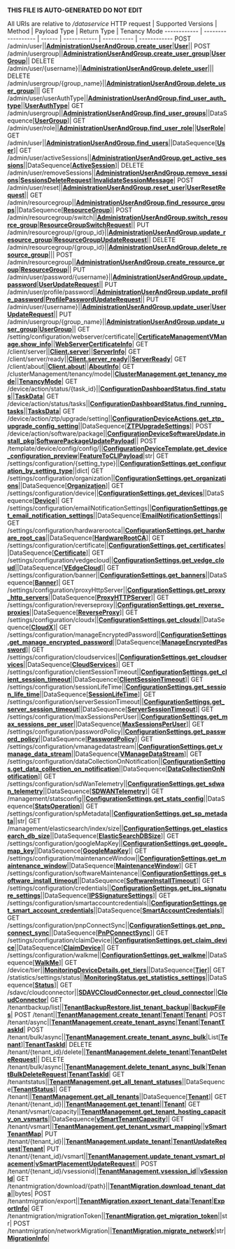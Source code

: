 **THIS FILE IS AUTO-GENERATED DO NOT EDIT**

All URIs are relative to */dataservice*
HTTP request | Supported Versions | Method | Payload Type | Return Type | Tenancy Mode
------------ | ------------------ | ------ | ------------ | ----------- | ------------
POST /admin/user||[**AdministrationUserAndGroup.create_user**](vmngclient\endpoints\administration_user_and_group.py#L157)|[**User**](vmngclient\endpoints\administration_user_and_group.py#L11)||
POST /admin/usergroup||[**AdministrationUserAndGroup.create_user_group**](vmngclient\endpoints\administration_user_and_group.py#L161)|[**UserGroup**](vmngclient\endpoints\administration_user_and_group.py#L48)||
DELETE /admin/user/{username}||[**AdministrationUserAndGroup.delete_user**](vmngclient\endpoints\administration_user_and_group.py#L173)|||
DELETE /admin/usergroup/{group_name}||[**AdministrationUserAndGroup.delete_user_group**](vmngclient\endpoints\administration_user_and_group.py#L177)|||
GET /admin/user/userAuthType||[**AdministrationUserAndGroup.find_user_auth_type**](vmngclient\endpoints\administration_user_and_group.py#L193)||[**UserAuthType**](vmngclient\endpoints\administration_user_and_group.py#L37)|
GET /admin/usergroup||[**AdministrationUserAndGroup.find_user_groups**](vmngclient\endpoints\administration_user_and_group.py#L197)||DataSequence[[**UserGroup**](vmngclient\endpoints\administration_user_and_group.py#L48)]|
GET /admin/user/role||[**AdministrationUserAndGroup.find_user_role**](vmngclient\endpoints\administration_user_and_group.py#L205)||[**UserRole**](vmngclient\endpoints\administration_user_and_group.py#L33)|
GET /admin/user||[**AdministrationUserAndGroup.find_users**](vmngclient\endpoints\administration_user_and_group.py#L209)||DataSequence[[**User**](vmngclient\endpoints\administration_user_and_group.py#L11)]|
GET /admin/user/activeSessions||[**AdministrationUserAndGroup.get_active_sessions**](vmngclient\endpoints\administration_user_and_group.py#L213)||DataSequence[[**ActiveSession**](vmngclient\endpoints\administration_user_and_group.py#L89)]|
DELETE /admin/user/removeSessions||[**AdministrationUserAndGroup.remove_sessions**](vmngclient\endpoints\administration_user_and_group.py#L225)|[**SessionsDeleteRequest**](vmngclient\endpoints\administration_user_and_group.py#L105)|[**InvalidateSessionMessage**](vmngclient\endpoints\administration_user_and_group.py#L118)|
POST /admin/user/reset||[**AdministrationUserAndGroup.reset_user**](vmngclient\endpoints\administration_user_and_group.py#L229)|[**UserResetRequest**](vmngclient\endpoints\administration_user_and_group.py#L85)||
GET /admin/resourcegroup||[**AdministrationUserAndGroup.find_resource_groups**](vmngclient\endpoints\administration_user_and_group.py#L233)||DataSequence[[**ResourceGroup**](vmngclient\endpoints\administration_user_and_group.py#L127)]|
POST /admin/resourcegroup/switch||[**AdministrationUserAndGroup.switch_resource_group**](vmngclient\endpoints\administration_user_and_group.py#L237)|[**ResourceGroupSwitchRequest**](vmngclient\endpoints\administration_user_and_group.py#L144)||
PUT /admin/resourcegroup/{group_id}||[**AdministrationUserAndGroup.update_resource_group**](vmngclient\endpoints\administration_user_and_group.py#L241)|[**ResourceGroupUpdateRequest**](vmngclient\endpoints\administration_user_and_group.py#L137)||
DELETE /admin/resourcegroup/{group_id}||[**AdministrationUserAndGroup.delete_resource_group**](vmngclient\endpoints\administration_user_and_group.py#L245)|||
POST /admin/resourcegroup||[**AdministrationUserAndGroup.create_resource_group**](vmngclient\endpoints\administration_user_and_group.py#L249)|[**ResourceGroup**](vmngclient\endpoints\administration_user_and_group.py#L127)||
PUT /admin/user/password/{username}||[**AdministrationUserAndGroup.update_password**](vmngclient\endpoints\administration_user_and_group.py#L261)|[**UserUpdateRequest**](vmngclient\endpoints\administration_user_and_group.py#L20)||
PUT /admin/user/profile/password||[**AdministrationUserAndGroup.update_profile_password**](vmngclient\endpoints\administration_user_and_group.py#L269)|[**ProfilePasswordUpdateRequest**](vmngclient\endpoints\administration_user_and_group.py#L122)||
PUT /admin/user/{username}||[**AdministrationUserAndGroup.update_user**](vmngclient\endpoints\administration_user_and_group.py#L273)|[**UserUpdateRequest**](vmngclient\endpoints\administration_user_and_group.py#L20)||
PUT /admin/usergroup/{group_name}||[**AdministrationUserAndGroup.update_user_group**](vmngclient\endpoints\administration_user_and_group.py#L277)|[**UserGroup**](vmngclient\endpoints\administration_user_and_group.py#L48)||
GET /setting/configuration/webserver/certificate||[**CertificateManagementVManage.show_info**](vmngclient\endpoints\certificate_management_vmanage.py#L43)||[**WebServerCertificateInfo**](vmngclient\endpoints\certificate_management_vmanage.py#L9)|
GET /client/server||[**Client.server**](vmngclient\endpoints\client.py#L65)||[**ServerInfo**](vmngclient\endpoints\client.py#L21)|
GET /client/server/ready||[**Client.server_ready**](vmngclient\endpoints\client.py#L69)||[**ServerReady**](vmngclient\endpoints\client.py#L60)|
GET /client/about||[**Client.about**](vmngclient\endpoints\client.py#L73)||[**AboutInfo**](vmngclient\endpoints\client.py#L49)|
GET /clusterManagement/tenancy/mode||[**ClusterManagement.get_tenancy_mode**](vmngclient\endpoints\cluster_management.py#L60)||[**TenancyMode**](vmngclient\endpoints\cluster_management.py#L16)|
GET /device/action/status/{task_id}||[**ConfigurationDashboardStatus.find_status**](vmngclient\endpoints\configuration_dashboard_status.py#L89)||[**TaskData**](vmngclient\endpoints\configuration_dashboard_status.py#L76)|
GET /device/action/status/tasks||[**ConfigurationDashboardStatus.find_running_tasks**](vmngclient\endpoints\configuration_dashboard_status.py#L93)||[**TasksData**](vmngclient\endpoints\configuration_dashboard_status.py#L84)|
GET /device/action/ztp/upgrade/setting||[**ConfigurationDeviceActions.get_ztp_upgrade_config_setting**](vmngclient\endpoints\configuration_device_actions.py#L74)||DataSequence[[**ZTPUpgradeSettings**](vmngclient\endpoints\configuration_device_actions.py#L10)]|
POST /device/action/software/package||[**ConfigurationDeviceSoftwareUpdate.install_pkg**](vmngclient\endpoints\configuration_device_software_update.py#L22)|[**SoftwarePackageUpdatePayload**](vmngclient\utils\upgrades_helper.py#L68)||
POST /template/device/config/config/||[**ConfigurationDeviceTemplate.get_device_configuration_preview**](vmngclient\endpoints\configuration_device_template.py#L19)|[**FeatureToCLIPayload**](vmngclient\endpoints\configuration_device_template.py#L10)|str|
GET /settings/configuration/{setting_type}||[**ConfigurationSettings.get_configuration_by_setting_type**](vmngclient\endpoints\configuration_settings.py#L208)||dict|
GET /settings/configuration/organization||[**ConfigurationSettings.get_organizations**](vmngclient\endpoints\configuration_settings.py#L212)||DataSequence[[**Organization**](vmngclient\endpoints\configuration_settings.py#L29)]|
GET /settings/configuration/device||[**ConfigurationSettings.get_devices**](vmngclient\endpoints\configuration_settings.py#L216)||DataSequence[[**Device**](vmngclient\endpoints\configuration_settings.py#L35)]|
GET /settings/configuration/emailNotificationSettings||[**ConfigurationSettings.get_email_notification_settings**](vmngclient\endpoints\configuration_settings.py#L220)||DataSequence[[**EmailNotificationSettings**](vmngclient\endpoints\configuration_settings.py#L40)]|
GET /settings/configuration/hardwarerootca||[**ConfigurationSettings.get_hardware_root_cas**](vmngclient\endpoints\configuration_settings.py#L224)||DataSequence[[**HardwareRootCA**](vmngclient\endpoints\configuration_settings.py#L44)]|
GET /settings/configuration/certificate||[**ConfigurationSettings.get_certificates**](vmngclient\endpoints\configuration_settings.py#L228)||DataSequence[[**Certificate**](vmngclient\endpoints\configuration_settings.py#L49)]|
GET /settings/configuration/vedgecloud||[**ConfigurationSettings.get_vedge_cloud**](vmngclient\endpoints\configuration_settings.py#L232)||DataSequence[[**VEdgeCloud**](vmngclient\endpoints\configuration_settings.py#L58)]|
GET /settings/configuration/banner||[**ConfigurationSettings.get_banners**](vmngclient\endpoints\configuration_settings.py#L236)||DataSequence[[**Banner**](vmngclient\endpoints\configuration_settings.py#L62)]|
GET /settings/configuration/proxyHttpServer||[**ConfigurationSettings.get_proxy_http_servers**](vmngclient\endpoints\configuration_settings.py#L240)||DataSequence[[**ProxyHTTPServer**](vmngclient\endpoints\configuration_settings.py#L66)]|
GET /settings/configuration/reverseproxy||[**ConfigurationSettings.get_reverse_proxies**](vmngclient\endpoints\configuration_settings.py#L244)||DataSequence[[**ReverseProxy**](vmngclient\endpoints\configuration_settings.py#L72)]|
GET /settings/configuration/cloudx||[**ConfigurationSettings.get_cloudx**](vmngclient\endpoints\configuration_settings.py#L248)||DataSequence[[**CloudX**](vmngclient\endpoints\configuration_settings.py#L76)]|
GET /settings/configuration/manageEncryptedPassword||[**ConfigurationSettings.get_manage_encrypted_password**](vmngclient\endpoints\configuration_settings.py#L252)||DataSequence[[**ManageEncryptedPassword**](vmngclient\endpoints\configuration_settings.py#L80)]|
GET /settings/configuration/cloudservices||[**ConfigurationSettings.get_cloudservices**](vmngclient\endpoints\configuration_settings.py#L256)||DataSequence[[**CloudServices**](vmngclient\endpoints\configuration_settings.py#L84)]|
GET /settings/configuration/clientSessionTimeout||[**ConfigurationSettings.get_client_session_timeout**](vmngclient\endpoints\configuration_settings.py#L260)||DataSequence[[**ClientSessionTimeout**](vmngclient\endpoints\configuration_settings.py#L94)]|
GET /settings/configuration/sessionLifeTime||[**ConfigurationSettings.get_session_life_time**](vmngclient\endpoints\configuration_settings.py#L264)||DataSequence[[**SessionLifeTime**](vmngclient\endpoints\configuration_settings.py#L99)]|
GET /settings/configuration/serverSessionTimeout||[**ConfigurationSettings.get_server_session_timeout**](vmngclient\endpoints\configuration_settings.py#L268)||DataSequence[[**ServerSessionTimeout**](vmngclient\endpoints\configuration_settings.py#L103)]|
GET /settings/configuration/maxSessionsPerUser||[**ConfigurationSettings.get_max_sessions_per_user**](vmngclient\endpoints\configuration_settings.py#L272)||DataSequence[[**MaxSessionsPerUser**](vmngclient\endpoints\configuration_settings.py#L107)]|
GET /settings/configuration/passwordPolicy||[**ConfigurationSettings.get_password_policy**](vmngclient\endpoints\configuration_settings.py#L276)||DataSequence[[**PasswordPolicy**](vmngclient\endpoints\configuration_settings.py#L111)]|
GET /settings/configuration/vmanagedatastream||[**ConfigurationSettings.get_vmanage_data_stream**](vmngclient\endpoints\configuration_settings.py#L280)||DataSequence[[**VManageDataStream**](vmngclient\endpoints\configuration_settings.py#L118)]|
GET /settings/configuration/dataCollectionOnNotification||[**ConfigurationSettings.get_data_collection_on_notification**](vmngclient\endpoints\configuration_settings.py#L284)||DataSequence[[**DataCollectionOnNotification**](vmngclient\endpoints\configuration_settings.py#L125)]|
GET /settings/configuration/sdWanTelemetry||[**ConfigurationSettings.get_sdwan_telemetry**](vmngclient\endpoints\configuration_settings.py#L288)||DataSequence[[**SDWANTelemetry**](vmngclient\endpoints\configuration_settings.py#L129)]|
GET /management/statsconfig||[**ConfigurationSettings.get_stats_config**](vmngclient\endpoints\configuration_settings.py#L292)||DataSequence[[**StatsOperation**](vmngclient\endpoints\configuration_settings.py#L133)]|
GET /settings/configuration/spMetadata||[**ConfigurationSettings.get_sp_metadata**](vmngclient\endpoints\configuration_settings.py#L296)||str|
GET /management/elasticsearch/index/size||[**ConfigurationSettings.get_elasticsearch_db_size**](vmngclient\endpoints\configuration_settings.py#L300)||DataSequence[[**ElasticSearchDBSize**](vmngclient\endpoints\configuration_settings.py#L147)]|
GET /settings/configuration/googleMapKey||[**ConfigurationSettings.get_google_map_key**](vmngclient\endpoints\configuration_settings.py#L304)||DataSequence[[**GoogleMapKey**](vmngclient\endpoints\configuration_settings.py#L152)]|
GET /settings/configuration/maintenanceWindow||[**ConfigurationSettings.get_maintenance_window**](vmngclient\endpoints\configuration_settings.py#L308)||DataSequence[[**MaintenanceWindow**](vmngclient\endpoints\configuration_settings.py#L140)]|
GET /settings/configuration/softwareMaintenance||[**ConfigurationSettings.get_software_install_timeout**](vmngclient\endpoints\configuration_settings.py#L312)||DataSequence[[**SoftwareInstallTimeout**](vmngclient\endpoints\configuration_settings.py#L156)]|
GET /settings/configuration/credentials||[**ConfigurationSettings.get_ips_signature_settings**](vmngclient\endpoints\configuration_settings.py#L316)||DataSequence[[**IPSSignatureSettings**](vmngclient\endpoints\configuration_settings.py#L161)]|
GET /settings/configuration/smartaccountcredentials||[**ConfigurationSettings.get_smart_account_credentials**](vmngclient\endpoints\configuration_settings.py#L320)||DataSequence[[**SmartAccountCredentials**](vmngclient\endpoints\configuration_settings.py#L169)]|
GET /settings/configuration/pnpConnectSync||[**ConfigurationSettings.get_pnp_connect_sync**](vmngclient\endpoints\configuration_settings.py#L324)||DataSequence[[**PnPConnectSync**](vmngclient\endpoints\configuration_settings.py#L174)]|
GET /settings/configuration/claimDevice||[**ConfigurationSettings.get_claim_device**](vmngclient\endpoints\configuration_settings.py#L328)||DataSequence[[**ClaimDevice**](vmngclient\endpoints\configuration_settings.py#L178)]|
GET /settings/configuration/walkme||[**ConfigurationSettings.get_walkme**](vmngclient\endpoints\configuration_settings.py#L332)||DataSequence[[**WalkMe**](vmngclient\endpoints\configuration_settings.py#L182)]|
GET /device/tier||[**MonitoringDeviceDetails.get_tiers**](vmngclient\endpoints\monitoring_device_details.py#L116)||DataSequence[[**Tier**](vmngclient\endpoints\monitoring_device_details.py#L15)]|
GET /statistics/settings/status||[**MonitoringStatus.get_statistics_settings**](vmngclient\endpoints\monitoring_status.py#L32)||DataSequence[[**Status**](vmngclient\endpoints\monitoring_status.py#L17)]|
GET /sdavc/cloudconnector||[**SDAVCCloudConnector.get_cloud_connector**](vmngclient\endpoints\sdavc_cloud_connector.py#L28)||[**CloudConnector**](vmngclient\endpoints\sdavc_cloud_connector.py#L10)|
GET /tenantbackup/list||[**TenantBackupRestore.list_tenant_backup**](vmngclient\endpoints\tenant_backup_restore.py#L35)||[**BackupFiles**](vmngclient\endpoints\tenant_backup_restore.py#L10)|
POST /tenant||[**TenantManagement.create_tenant**](vmngclient\endpoints\tenant_management.py#L118)|[**Tenant**](vmngclient\model\tenant.py#L21)|[**Tenant**](vmngclient\model\tenant.py#L21)|
POST /tenant/async||[**TenantManagement.create_tenant_async**](vmngclient\endpoints\tenant_management.py#L123)|[**Tenant**](vmngclient\model\tenant.py#L21)|[**TenantTaskId**](vmngclient\endpoints\tenant_management.py#L21)|
POST /tenant/bulk/async||[**TenantManagement.create_tenant_async_bulk**](vmngclient\endpoints\tenant_management.py#L128)|List[[**Tenant**](vmngclient\model\tenant.py#L21)]|[**TenantTaskId**](vmngclient\endpoints\tenant_management.py#L21)|
DELETE /tenant/{tenant_id}/delete||[**TenantManagement.delete_tenant**](vmngclient\endpoints\tenant_management.py#L134)|[**TenantDeleteRequest**](vmngclient\endpoints\tenant_management.py#L12)||
DELETE /tenant/bulk/async||[**TenantManagement.delete_tenant_async_bulk**](vmngclient\endpoints\tenant_management.py#L139)|[**TenantBulkDeleteRequest**](vmngclient\endpoints\tenant_management.py#L16)|[**TenantTaskId**](vmngclient\endpoints\tenant_management.py#L21)|
GET /tenantstatus||[**TenantManagement.get_all_tenant_statuses**](vmngclient\endpoints\tenant_management.py#L149)||DataSequence[[**TenantStatus**](vmngclient\endpoints\tenant_management.py#L54)]|
GET /tenant||[**TenantManagement.get_all_tenants**](vmngclient\endpoints\tenant_management.py#L154)||DataSequence[[**Tenant**](vmngclient\model\tenant.py#L21)]|
GET /tenant/{tenant_id}||[**TenantManagement.get_tenant**](vmngclient\endpoints\tenant_management.py#L159)||[**Tenant**](vmngclient\model\tenant.py#L21)|
GET /tenant/vsmart/capacity||[**TenantManagement.get_tenant_hosting_capacity_on_vsmarts**](vmngclient\endpoints\tenant_management.py#L164)||DataSequence[[**vSmartTenantCapacity**](vmngclient\endpoints\tenant_management.py#L103)]|
GET /tenant/vsmart||[**TenantManagement.get_tenant_vsmart_mapping**](vmngclient\endpoints\tenant_management.py#L169)||[**vSmartTenantMap**](vmngclient\endpoints\tenant_management.py#L109)|
PUT /tenant/{tenant_id}||[**TenantManagement.update_tenant**](vmngclient\endpoints\tenant_management.py#L182)|[**TenantUpdateRequest**](vmngclient\endpoints\tenant_management.py#L63)|[**Tenant**](vmngclient\model\tenant.py#L21)|
PUT /tenant/{tenant_id}/vsmart||[**TenantManagement.update_tenant_vsmart_placement**](vmngclient\endpoints\tenant_management.py#L187)|[**vSmartPlacementUpdateRequest**](vmngclient\endpoints\tenant_management.py#L98)||
POST /tenant/{tenant_id}/vsessionid||[**TenantManagement.vsession_id**](vmngclient\endpoints\tenant_management.py#L192)||[**vSessionId**](vmngclient\endpoints\tenant_management.py#L113)|
GET /tenantmigration/download/{path}||[**TenantMigration.download_tenant_data**](vmngclient\endpoints\tenant_migration.py#L39)||bytes|
POST /tenantmigration/export||[**TenantMigration.export_tenant_data**](vmngclient\endpoints\tenant_migration.py#L43)|[**Tenant**](vmngclient\model\tenant.py#L21)|[**ExportInfo**](vmngclient\endpoints\tenant_migration.py#L16)|
GET /tenantmigration/migrationToken||[**TenantMigration.get_migration_token**](vmngclient\endpoints\tenant_migration.py#L47)||str|
POST /tenantmigration/networkMigration||[**TenantMigration.migrate_network**](vmngclient\endpoints\tenant_migration.py#L56)|str|[**MigrationInfo**](vmngclient\endpoints\tenant_migration.py#L34)|
